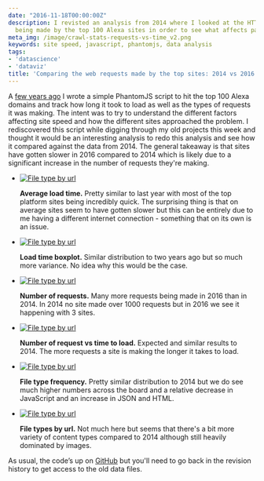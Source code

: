 ```yaml
---
date: "2016-11-18T00:00:00Z"
description: I revisted an analysis from 2014 where I looked at the HTTP requests
  being made by the top 100 Alexa sites in order to see what affects page speed.
meta_img: /image/crawl-stats-requests-vs-time_v2.png
keywords: site speed, javascript, phantomjs, data analysis
tags:
- 'datascience'
- 'dataviz'
title: 'Comparing the web requests made by the top sites: 2014 vs 2016'
---
```


A [few years ago](http://dangoldin.com/2014/03/09/examining-the-requests-made-by-the-top-100-sites/) I wrote a simple PhantomJS script to hit the top 100 Alexa domains and track how long it took to load as well as the types of requests it was making. The intent was to try to understand the different factors affecting site speed and how the different sites approached the problem. I rediscovered this script while digging through my old projects this week and thought it would be an interesting analysis to redo this analysis and see how it compared against the data from 2014. The general takeaway is that sites have gotten slower in 2016 compared to 2014 which is likely due to a significant increase in the number of requests they're making.

<ul class="thumbnails">
  <li>
    <div class="thumbnail">
      <a href="{{ IMG_PATH }}crawl-stats-times-mean_v2.png">
        <img src="/image/crawl-stats-file-types-url_v2.png" alt="File type by url" data-width="600" data-height="1000" data-layout="responsive" />
      </a>
      <p>
        <strong>Average load time.</strong> Pretty similar to last year with most of the top platform sites being incredibly quick. The surprising thing is that on average sites seem to have gotten slower but this can be entirely due to me having a different internet connection - something that on its own is an issue.
      </p>
    </div>
  </li>

  <li>
    <div class="thumbnail">
      <a href="{{ IMG_PATH }}crawl-stats-times-boxplot_v2.png">
        <img src="/image/crawl-stats-file-types-url_v2.png" alt="File type by url" data-width="600" data-height="1000" data-layout="responsive" />
      </a>
      <p>
        <strong>Load time boxplot.</strong> Similar distribution to two years ago but so much more variance. No idea why this would be the case.
      </p>
    </div>
  </li>

  <li>
    <div class="thumbnail">
      <a href="{{ IMG_PATH }}crawl-stats-requests-count_v2.png">
        <img src="/image/crawl-stats-file-types-url_v2.png" alt="File type by url" data-width="600" data-height="1000" data-layout="responsive" />
      </a>
      <p>
        <strong>Number of requests.</strong> Many more requests being made in 2016 than in 2014. In 2014 no site made over 1000 requests but in 2016 we see it happening with 3 sites.
      </p>
    </div>
  </li>

  <li>
    <div class="thumbnail">
      <a href="{{ IMG_PATH }}crawl-stats-requests-vs-time_v2.png">
        <img src="/image/crawl-stats-file-types-url_v2.png" alt="File type by url" data-width="600" data-height="1000" data-layout="responsive" />
      </a>
      <p>
        <strong>Number of request vs time to load.</strong> Expected and similar results to 2014. The more requests a site is making the longer it takes to load.
      </p>
    </div>
  </li>

  <li>
    <div class="thumbnail">
      <a href="{{ IMG_PATH }}crawl-stats-file-types-count_v2.png">
        <img src="/image/crawl-stats-file-types-url_v2.png" alt="File type by url" data-width="600" data-height="1000" data-layout="responsive" />
      </a>
      <p>
        <strong>File type frequency.</strong> Pretty similar distribution to 2014 but we do see much higher numbers across the board and a relative decrease in JavaScript and an increase in JSON and HTML.
      </p>
    </div>
  </li>

  <li>
    <div class="thumbnail">
      <a href="{{ IMG_PATH }}crawl-stats-file-types-url_v2.png">
        <img src="/image/crawl-stats-file-types-url_v2.png" alt="File type by url" data-width="600" data-height="1000" data-layout="responsive" />
      </a>
      <p>
        <strong>File types by url.</strong> Not much here but seems that there's a bit more variety of content types compared to 2014 although still heavily dominated by images.
      </p>
    </div>
  </li>
</ul>

As usual, the code’s up on <a href="https://github.com/dangoldin/site-analysis" target="_blank">GitHub</a> but you'll need to go back in the revision history to get access to the old data files.
